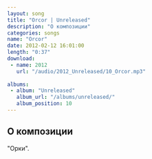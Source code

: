 ```yaml
---
layout: song
title: "Orcor | Unreleased"
description: "О композиции"
categories: songs
name: "Orcor"
date: 2012-02-12 16:01:00
length: "0:37"
download:
 - name: 2012
   url: "/audio/2012_Unreleased/10_Orcor.mp3"
   
albums:
 - album: "Unreleased"
   album_url: "/albums/unreleased/"
   album_position: 10
---
```



## О композиции

"Орки".  
  
